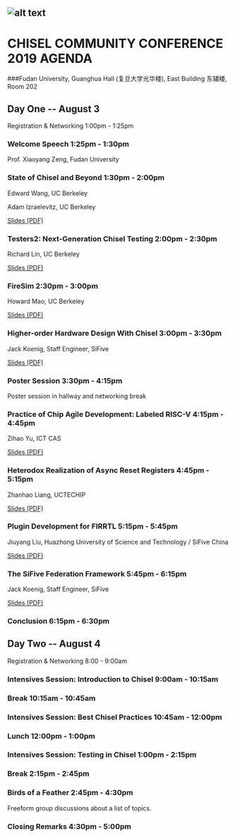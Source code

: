 ![alt text](https://raw.githubusercontent.com/freechipsproject/chisel3/master/docs/src/images/chisel_logo.svg?sanitize=true)
---
#  CHISEL COMMUNITY CONFERENCE 2019  AGENDA
###Fudan University, Guanghua Hall (复旦大学光华楼), East Building 东辅楼, Room 202
## Day One -- August 3
Registration & Networking
1:00pm - 1:25pm
### Welcome Speech 1:25pm - 1:30pm

Prof. Xiaoyang Zeng, Fudan University

### State of Chisel and Beyond 1:30pm - 2:00pm

Edward Wang, UC Berkeley

Adam Izraelevitz, UC Berkeley

[Slides (PDF)](https://raw.githubusercontent.com/chisel-lang/ccc19/master/edward.pdf)

### Testers2: Next-Generation Chisel Testing 2:00pm - 2:30pm

Richard Lin, UC Berkeley

[Slides (PDF)](https://raw.githubusercontent.com/chisel-lang/ccc19/master/richard.pdf)

### FireSim 2:30pm - 3:00pm

Howard Mao, UC Berkeley

[Slides (PDF)](https://raw.githubusercontent.com/chisel-lang/ccc19/master/howard.pdf)

### Higher-order Hardware Design With Chisel 3:00pm - 3:30pm

Jack Koenig, Staff Engineer, SiFive

[Slides (PDF)](https://raw.githubusercontent.com/chisel-lang/ccc19/master/jack-higher.pdf)

### Poster Session 3:30pm - 4:15pm

Poster session in hallway and networking break

### Practice of Chip Agile Development: Labeled RISC-V 4:15pm - 4:45pm

Zihao Yu, ICT CAS

[Slides (PDF)](https://raw.githubusercontent.com/chisel-lang/ccc19/master/zihao.pdf)

### Heterodox Realization of Async Reset Registers 4:45pm - 5:15pm

Zhanhao Liang, UCTECHIP

[Slides (PDF)](https://raw.githubusercontent.com/chisel-lang/ccc19/master/zhanhao.pdf)

### Plugin Development for FIRRTL 5:15pm - 5:45pm

Jiuyang Liu, Huazhong University of Science and Technology / SiFive China

[Slides (PDF)](https://raw.githubusercontent.com/chisel-lang/ccc19/master/jiuyang.pdf)

### The SiFive Federation Framework 5:45pm - 6:15pm

Jack Koenig, Staff Engineer, SiFive

[Slides (PDF)](https://raw.githubusercontent.com/chisel-lang/ccc19/master/jack-federation.pdf)

### Conclusion  6:15pm - 6:30pm
## Day Two -- August 4
Registration & Networking
8:00 - 9:00am
### Intensives Session: Introduction to Chisel  9:00am - 10:15am
### Break  10:15am - 10:45am
### Intensives Session: Best Chisel Practices  10:45am - 12:00pm
### Lunch  12:00pm - 1:00pm
### Intensives Session: Testing in Chisel  1:00pm - 2:15pm
### Break  2:15pm - 2:45pm
### Birds of a Feather  2:45pm - 4:30pm
Freeform group discussions about a list of topics.

### Closing Remarks  4:30pm - 5:00pm